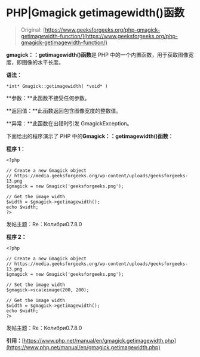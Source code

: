 # PHP|Gmagick getimagewidth()函数

> Original: [https://www.geeksforgeeks.org/php-gmagick-getimagewidth-function/](https://www.geeksforgeeks.org/php-gmagick-getimagewidth-function/)

**gmagick：：getimagewidth()函数**是 PHP 中的一个内置函数，用于获取图像宽度，即图像的水平长度。

**语法：**

```
*int* Gmagick::getimagewidth( *void* )
```

**参数：**此函数不接受任何参数。

**返回值：**此函数返回包含图像宽度的整数值。

**异常：**此函数在出错时引发 GmagickException。

下面给出的程序演示了 PHP 中的**Gmagick：：getimagewidth()函数**：

**程序 1：**

```
<?php

// Create a new Gmagick object
// https://media.geeksforgeeks.org/wp-content/uploads/geeksforgeeks-13.png
$gmagick = new Gmagick('geeksforgeeks.png');

// Get the image width
$width = $gmagick->getimagewidth();
echo $width;
?>
```

发帖主题：Re：Колибри0.7.8.0

**程序 2：**

```
<?php

// Create a new Gmagick object
// https://media.geeksforgeeks.org/wp-content/uploads/geeksforgeeks-13.png
$gmagick = new Gmagick('geeksforgeeks.png');

// Set the image width
$gmagick->scaleimage(200, 200);

// Get the image width
$width = $gmagick->getimagewidth();
echo $width;
?>
```

发帖主题：Re：Колибри0.7.8.0

**引用：**[https://www.php.net/manual/en/gmagick.getimagewidth.php](https://www.php.net/manual/en/gmagick.getimagewidth.php)